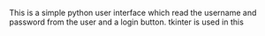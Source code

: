 This is a simple python user interface which read the username and password from the user and a login button.
tkinter is used in this
